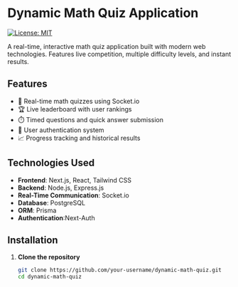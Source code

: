 # Dynamic Math Quiz Application

[![License: MIT](https://img.shields.io/badge/License-MIT-yellow.svg)](https://opensource.org/licenses/MIT)

A real-time, interactive math quiz application built with modern web technologies. Features live competition, multiple difficulty levels, and instant results.

## Features

- 🚀 Real-time math quizzes using Socket.io
- 🏆 Live leaderboard with user rankings
- ⏱️ Timed questions and quick answer submission
- 🔐 User authentication system
- 📈 Progress tracking and historical results

## Technologies Used

- **Frontend**: Next.js, React, Tailwind CSS
- **Backend**: Node.js, Express.js
- **Real-Time Communication**: Socket.io
- **Database**: PostgreSQL
- **ORM**: Prisma
- **Authentication**:Next-Auth
## Installation

1. **Clone the repository**
   ```bash
   git clone https://github.com/your-username/dynamic-math-quiz.git
   cd dynamic-math-quiz
